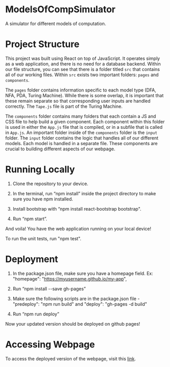 # ModelsOfCompSimulator
A simulator for different models of computation.

# Project Structure
This project was built using React on top of JavaScript. It operates simply as a web application, and there is no need for a database backend. Within our file structure, you can see that there is a folder titled `src` that contains all of our working files. Within `src` exists two important folders: `pages` and `components`. 

The `pages` folder contains information specific to each model type (DFA, NFA, PDA, Turing Machine). While there is some overlap, it is important that 
these remain separate so that corresponding user inputs are handled correctly. The `Tape.js` file is part of the Turing Machine.

The `components` folder contains many folders that each contain a JS and CSS file to help build a given component. Each component within this folder is used
in either the `App.js` file that is compiled, or in a subfile that is called in `App.js`. An important folder inside of the `components` folder is the `input` 
folder. The `input` folder contains the logic that handles all of our different models. Each model is handled in a separate file.
These components are crucial to building different aspects of our webpage. 

# Running Locally
1. Clone the repository to your device.

2. In the terminal, run “npm install” inside the project directory to make sure you have npm installed.

3. Install bootstrap with “npm install react-bootstrap bootstrap".

4. Run “npm start”.

And voila! You have the web application running on your local device!

To run the unit tests, run "npm test".

# Deployment
1. In the package.json file, make sure you have a homepage field. Ex: "homepage": "https://myusername.github.io/my-app",

2. Run “npm install --save gh-pages”

3. Make sure the following scripts are in the package.json file - "predeploy": "npm run build" and "deploy": "gh-pages -d build"

4. Run “npm run deploy”

Now your updated version should be deployed on github pages!

# Accessing Webpage
To access the deployed version of the webpage, visit this [link](https://andrewknotts.github.io/ModelsOfCompSimulator/).

